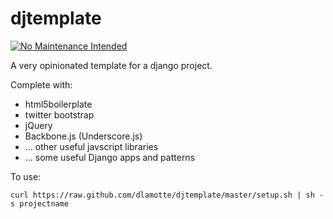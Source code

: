 djtemplate
==========

[![No Maintenance Intended](http://unmaintained.tech/badge.svg)](http://unmaintained.tech/)

A very opinionated template for a django project.

Complete with:

* html5boilerplate
* twitter bootstrap
* jQuery
* Backbone.js (Underscore.js)
* ... other useful javscript libraries
* ... some useful Django apps and patterns

To use:

    curl https://raw.github.com/dlamotte/djtemplate/master/setup.sh | sh -s projectname
